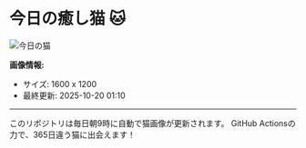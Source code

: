 # 今日の癒し猫 🐱

![今日の猫](https://cdn2.thecatapi.com/images/c0o.jpg)

**画像情報:**
- サイズ: 1600 x 1200
- 最終更新: 2025-10-20 01:10

---

このリポジトリは毎日朝9時に自動で猫画像が更新されます。
GitHub Actionsの力で、365日違う猫に出会えます！
